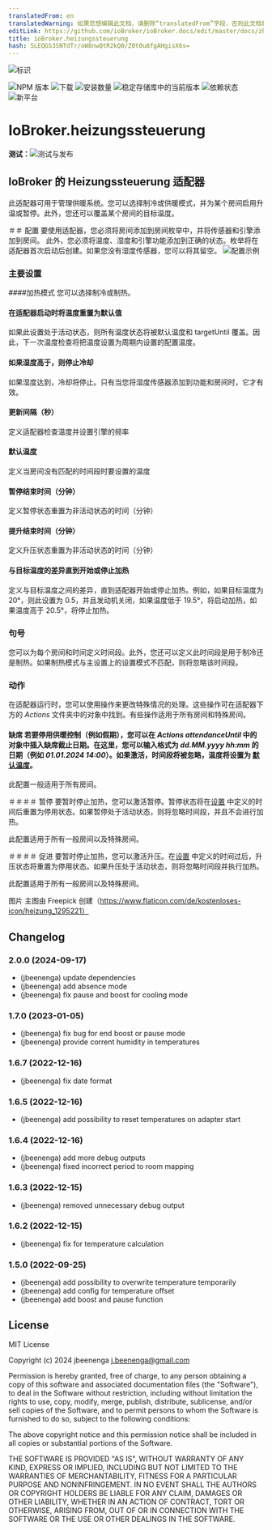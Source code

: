 ```yaml
---
translatedFrom: en
translatedWarning: 如果您想编辑此文档，请删除“translatedFrom”字段，否则此文档将再次自动翻译
editLink: https://github.com/ioBroker/ioBroker.docs/edit/master/docs/zh-cn/adapterref/iobroker.heizungssteuerung/README.md
title: ioBroker.heizungssteuerung
hash: SLEQGS3SNTdTr/oW8nwQtR2kQ0/Z0t0u8fgAHgisX6s=
---
```

![标识](../../../en/adapterref/iobroker.heizungssteuerung/admin/heizungssteuerung.png)

![NPM 版本](https://img.shields.io/npm/v/iobroker.heizungssteuerung.svg)
![下载](https://img.shields.io/npm/dm/iobroker.heizungssteuerung.svg)
![安装数量](https://iobroker.live/badges/heizungssteuerung-installed.svg)
![稳定存储库中的当前版本](https://iobroker.live/badges/heizungssteuerung-stable.svg)
![依赖状态](https://img.shields.io/david/jbeenenga/iobroker.heizungssteuerung.svg)
![新平台](https://nodei.co/npm/iobroker.heizungssteuerung.png?downloads=true)

# IoBroker.heizungssteuerung
**测试：**![测试与发布](https://github.com/jbeenenga/ioBroker.heizungssteuerung/workflows/Test%20and%20Release/badge.svg)

## IoBroker 的 Heizungssteuerung 适配器
此适配器可用于管理供暖系统。您可以选择制冷或供暖模式，并为某个房间启用升温或暂停。此外，您还可以覆盖某个房间的目标温度。

＃＃ 配置
要使用适配器，您必须将房间添加到房间枚举中，并将传感器和引擎添加到房间。
此外，您必须将温度、湿度和引擎功能添加到正确的状态。枚举将在适配器首次启动后创建。如果您没有湿度传感器，您可以将其留空。
![配置示例](../../../en/adapterref/iobroker.heizungssteuerung/img/configExample.png)

### 主要设置
####加热模式
您可以选择制冷或制热。

#### 在适配器启动时将温度重置为默认值
如果此设置处于活动状态，则所有温度状态将被默认温度和 targetUntil 覆盖。因此，下一次温度检查将把温度设置为周期内设置的配置温度。

#### 如果湿度高于，则停止冷却
如果湿度达到，冷却将停止。只有当您将湿度传感器添加到功能和房间时，它才有效。

#### 更新间隔（秒）
定义适配器检查温度并设置引擎的频率

#### 默认温度
定义当房间没有匹配的时间段时要设置的温度

#### 暂停结束时间（分钟）
定义暂停状态重置为非活动状态的时间（分钟）

#### 提升结束时间（分钟）
定义升压状态重置为非活动状态的时间（分钟）

#### 与目标温度的差异直到开始或停止加热
定义与目标温度之间的差异，直到适配器开始或停止加热。例如，如果目标温度为 20°，则此设置为 0.5，并且发动机关闭，如果温度低于 19.5°，将启动加热，如果温度高于 20.5°，将停止加热。

### 句号
您可以为每个房间和时间定义时间段。此外，您还可以定义此时间段是用于制冷还是制热。如果制热模式与主设置上的设置模式不匹配，则将忽略该时间段。

### 动作
在适配器运行时，您可以使用操作来更改特殊情况的处理。这些操作可在适配器下方的 *Actions* 文件夹中的对象中找到。有些操作适用于所有房间和特殊房间。

#### 缺席 若要停用供暖控制（例如假期），您可以在 *Actions attendanceUntil* 中的对象中插入缺席截止日期。在这里，您可以输入格式为 *dd.MM.yyyy hh:mm* 的日期（例如 *01.01.2024 14:00*）。如果激活，时间段将被忽略，温度将设置为 [默认温度](#default-temperature)。
此配置一般适用于所有房间。

＃＃＃＃ 暂停
要暂时停止加热，您可以激活暂停。暂停状态将在[设置](#time-until-pause-will-be-end-in-minutes) 中定义的时间后重置为停用状态。如果暂停处于活动状态，则将忽略时间段，并且不会进行加热。

此配置适用于所有一般房间以及特殊房间。

＃＃＃＃ 促进
要暂时停止加热，您可以激活升压。在[设置](#time-until-boost-will-be-end-in-minutes) 中定义的时间过后，升压状态将重置为停用状态。如果升压处于活动状态，则将忽略时间段并执行加热。

此配置适用于所有一般房间以及特殊房间。

图片
主图由 Freepick 创建（https://www.flaticon.com/de/kostenloses-icon/heizung_1295221）

## Changelog
<!--
	Placeholder for the next version (at the beginning of the line):
	### **WORK IN PROGRESS**
-->
### 2.0.0 (2024-09-17)
* (jbeenenga) update dependencies
* (jbeenenga) add absence mode
* (jbeenenga) fix pause and boost for cooling mode

### 1.7.0 (2023-01-05)
* (jbeenenga) fix bug for end boost or pause mode
* (jbeenenga) provide corrent humidity in temperatures

### 1.6.7 (2022-12-16)
* (jbeenenga) fix date format

### 1.6.5 (2022-12-16)
* (jbeenenga) add possibility to reset temperatures on adapter start

### 1.6.4 (2022-12-16)
* (jbeenenga) add more debug outputs
* (jbeenenga) fixed incorrect period to room mapping

### 1.6.3 (2022-12-15)
* (jbeenenga) removed unnecessary debug output

### 1.6.2 (2022-12-15)
* (jbeenenga) fix for temperature calculation

### 1.5.0 (2022-09-25)
* (jbeenenga) add possibility to overwrite temperature temporarily
* (jbeenenga) add config for temperature offset
* (jbeenenga) add boost and pause function

## License
MIT License

Copyright (c) 2024 jbeenenga <j.beenenga@gmail.com>

Permission is hereby granted, free of charge, to any person obtaining a copy
of this software and associated documentation files (the "Software"), to deal
in the Software without restriction, including without limitation the rights
to use, copy, modify, merge, publish, distribute, sublicense, and/or sell
copies of the Software, and to permit persons to whom the Software is
furnished to do so, subject to the following conditions:

The above copyright notice and this permission notice shall be included in all
copies or substantial portions of the Software.

THE SOFTWARE IS PROVIDED "AS IS", WITHOUT WARRANTY OF ANY KIND, EXPRESS OR
IMPLIED, INCLUDING BUT NOT LIMITED TO THE WARRANTIES OF MERCHANTABILITY,
FITNESS FOR A PARTICULAR PURPOSE AND NONINFRINGEMENT. IN NO EVENT SHALL THE
AUTHORS OR COPYRIGHT HOLDERS BE LIABLE FOR ANY CLAIM, DAMAGES OR OTHER
LIABILITY, WHETHER IN AN ACTION OF CONTRACT, TORT OR OTHERWISE, ARISING FROM,
OUT OF OR IN CONNECTION WITH THE SOFTWARE OR THE USE OR OTHER DEALINGS IN THE
SOFTWARE.